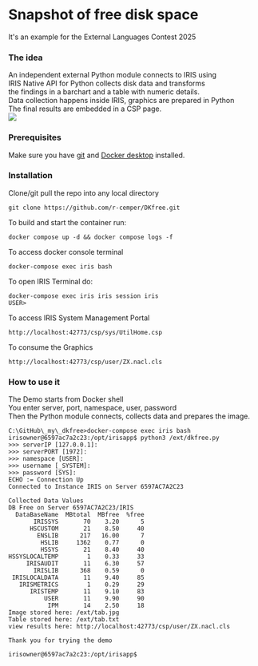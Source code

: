 # Snapshot of free disk space
It's an example for the External Languages Contest 2025   
### The idea
An independent external Python module connects to IRIS using  
IRIS Native API for Python collects disk data and transforms  
the findings in a barchart and a table with numeric details.  
Data collection happens inside IRIS, graphics are prepared in Python   
The final results are embedded in a CSP page.  
<img src="https://github.com/r-cemper/DKfree/blob/master/dkfree.jpg">    

### Prerequisites
Make sure you have [git](https://git-scm.com/book/en/v2/Getting-Started-Installing-Git) and [Docker desktop](https://www.docker.com/products/docker-desktop) installed.
### Installation
Clone/git pull the repo into any local directory
```
git clone https://github.com/r-cemper/DKfree.git
```
To build and start the container run:
```
docker compose up -d && docker compose logs -f
```
To access docker console terminal
```
docker-compose exec iris bash
```
To open IRIS Terminal do:
```
docker-compose exec iris iris session iris
USER>
```
To access IRIS System Management Portal
```
http://localhost:42773/csp/sys/UtilHome.csp
```
To consume the Graphics
```
http://localhost:42773/csp/user/ZX.nacl.cls
```
### How to use it
The Demo starts from Docker shell  
You enter server, port, namespace, user, password  
Then the Python module connects, collects data and prepares the image.  
```
C:\GitHub\_my\_dkfree>docker-compose exec iris bash
irisowner@6597ac7a2c23:/opt/irisapp$ python3 /ext/dkfree.py
>>> serverIP [127.0.0.1]:
>>> serverPORT [1972]:
>>> namespace [USER]:
>>> username [_SYSTEM]:
>>> password [SYS]:
ECHO := Connection Up
Connected to Instance IRIS on Server 6597AC7A2C23

Collected Data Values  
DB Free on Server 6597AC7A2C23/IRIS
  DataBaseName  MBtotal  MBfree  %free
       IRISSYS       70    3.20      5
      HSCUSTOM       21    8.50     40
        ENSLIB      217   16.00      7
         HSLIB     1362    0.77      0
         HSSYS       21    8.40     40
HSSYSLOCALTEMP        1    0.33     33
     IRISAUDIT       11    6.30     57
       IRISLIB      368    0.59      0
 IRISLOCALDATA       11    9.40     85
   IRISMETRICS        1    0.29     29
      IRISTEMP       11    9.10     83
          USER       11    9.90     90
           IPM       14    2.50     18
Image stored here: /ext/tab.jpg
Table stored here: /ext/tab.txt
view results here: http://localhost:42773/csp/user/ZX.nacl.cls

Thank you for trying the demo

irisowner@6597ac7a2c23:/opt/irisapp$
```   


   
